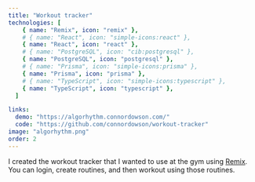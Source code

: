 ```yaml
---
title: "Workout tracker"
technologies: [
    { name: "Remix", icon: "remix" },
    # { name: "React", icon: "simple-icons:react" },
    { name: "React", icon: "react" },
    # { name: "PostgreSQL", icon: "cib:postgresql" },
    { name: "PostgreSQL", icon: "postgresql" },
    # { name: "Prisma", icon: "simple-icons:prisma" },
    { name: "Prisma", icon: "prisma" },
    # { name: "TypeScript", icon: "simple-icons:typescript" },
    { name: "TypeScript", icon: "typescript" },
  ]

links:
  demo: "https://algorhythm.connordowson.com/"
  code: "https://github.com/connordowson/workout-tracker"
image: "algorhythm.png"
order: 2
---
```


I created the workout tracker that I wanted to use at the gym using [Remix](https://remix.run). You can login, create routines, and then workout using those routines.

